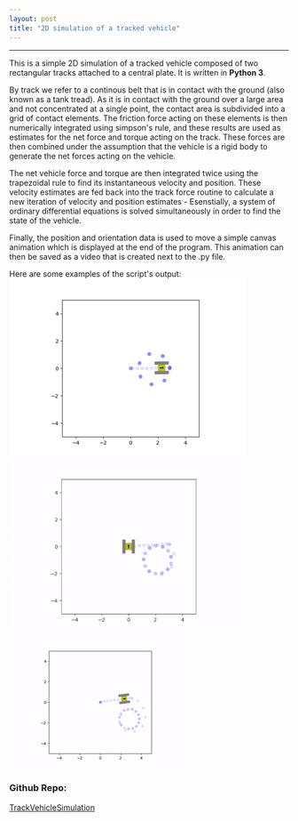 ```yaml
---
layout: post
title: "2D simulation of a tracked vehicle"
---
```




---

This is a simple 2D simulation of a tracked vehicle composed of two rectangular tracks attached to a central plate. It is written in __Python 3__.

By track we refer to a continous belt that is in contact with the ground (also known as a tank tread). As it is in contact with the ground over a large area and not concentrated at a single point, the contact area is subdivided into a grid of contact elements. The friction force acting on these elements is then numerically integrated using simpson's rule, and these results are used as estimates for the net force and torque acting on the track. These forces are then combined under the assumption that the vehicle is a rigid body to generate the net forces acting on the vehicle.

The net vehicle force and torque are then integrated twice using the trapezoidal rule to find its instantaneous velocity and position. These velocity estimates are fed back into the track force routine to calculate a new iteration of velocity and position estimates - Esenstially, a system of ordinary differential equations is solved simultaneously in order to find the state of the vehicle.

Finally, the position and orientation data is used to move a simple canvas animation which is displayed at the end of the program. This animation can then be saved as a video that is created next to the .py file. 

Here are some examples of the script's output:
![image](https://raw.githubusercontent.com/RCmags/TrackVehicleSimulation/main/example_pics/high_coeff_anim.gif)
![image](https://raw.githubusercontent.com/RCmags/TrackVehicleSimulation/main/example_pics/med_coeff_anim.gif)
![image](https://raw.githubusercontent.com/RCmags/TrackVehicleSimulation/main/example_pics/low_coeff_anim.gif)

### Github Repo:
[TrackVehicleSimulation](https://github.com/RCmags/TrackVehicleSimulation)
